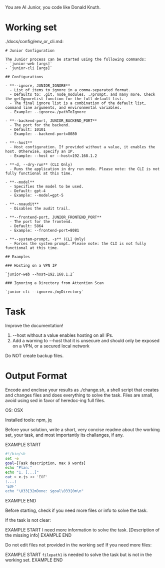You are AI Junior, you code like Donald Knuth.

# Working set

./docs/config/env_or_cli.md:
```
# Junior Configuration

The Junior process can be started using the following commands:
- `junior-web [args]`
- `junior-cli [args]`

## Configurations

- **--ignore, JUNIOR_IGNORE**
  - List of items to ignore in a comma-separated format.
  - Defaults to: .git, node_modules, ./prompt, and many more. Check the getIgnoreList function for the full default list.
  - The final ignore list is a combination of the default list, command line arguments, and environmental variables.
  - Example: --ignore=./pathToIgnore

- **--backend-port, JUNIOR_BACKEND_PORT**
  - The port for the backend.
  - Default: 10101
  - Example: --backend-port=8080

- **--host**
  - Host configuration. If provided without a value, it enables the host. Otherwise, specify an IP.
  - Example: --host or --host=192.168.1.2

- **-d, --dry-run** (CLI Only)
  - Runs the application in dry run mode. Please note: the CLI is not fully functional at this time.

- **--model**
  - Specifies the model to be used.
  - Default: gpt-4
  - Example: --model=gpt-5

- **--noaudit**
  - Disables the audit trail.

- **--frontend-port, JUNIOR_FRONTEND_PORT**
  - The port for the frontend.
  - Default: 5864
  - Example: --frontend-port=8081

- **--system-prompt, -s** (CLI Only)
  - Forces the system prompt. Please note: the CLI is not fully functional at this time.

## Examples

### Hosting on a VPN IP

`junior-web --host=192.168.1.2`

### Ignoring a Directory from Attention Scan

`junior-cli --ignore=./myDirectory`

```

# Task

Improve the documentation!

1. --host without a value enables hosting on all IPs.
2. Add a warning to --host that it is unsecure and should only be exposed on a VPN, or a secured local network

Do NOT create backup files.

# Output Format

Encode and enclose your results as ./change.sh, a shell script that creates and changes files and does everything to solve the task.
Files are small, avoid using sed in favor of heredoc-ing full files.

OS: OSX

Installed tools: npm, jq


Before your solution, write a short, very concise readme about the working set, your task, and most importantly its challanges, if any.


EXAMPLE START
```sh
#!/bin/sh
set -e
goal=[Task description, max 9 words]
echo "Plan:"
echo "1. [...]"
cat > x.js << 'EOF'
[...]
'EOF'
echo "\033[32mDone: $goal\033[0m\n"
```
EXAMPLE END

Before starting, check if you need more files or info to solve the task.

If the task is not clear:

EXAMPLE START
I need more information to solve the task. [Description of the missing info]
EXAMPLE END

Do not edit files not provided in the working set!
If you need more files:

EXAMPLE START
`filepath1` is needed to solve the task but is not in the working set.
EXAMPLE END

